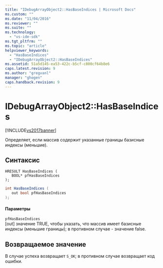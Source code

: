 ```yaml
---
title: "IDebugArrayObject2::HasBaseIndices | Microsoft Docs"
ms.custom: ""
ms.date: "11/04/2016"
ms.reviewer: ""
ms.suite: ""
ms.technology: 
  - "vs-ide-sdk"
ms.tgt_pltfrm: ""
ms.topic: "article"
helpviewer_keywords: 
  - "HasBaseIndices"
  - "IDebugArrayObject2::HasBaseIndices"
ms.assetid: 51a5d145-ea53-422c-b5cf-c800cf64b8e6
caps.latest.revision: 9
ms.author: "gregvanl"
manager: "ghogen"
caps.handback.revision: 9
---
```

# IDebugArrayObject2::HasBaseIndices
[!INCLUDE[vs2017banner](../../../code-quality/includes/vs2017banner.md)]

Определяет, если массив содержит указанные границы базисные индексы \(меньшие\).  
  
## Синтаксис  
  
```cpp#  
HRESULT HasBaseIndices (  
   BOOL* pfHasBaseIndices  
);  
```  
  
```c#  
int HasBaseIndices (  
   out bool pfHasBaseIndices  
);  
```  
  
#### Параметры  
 `pfHasBaseIndices`  
 \[out\] значение TRUE, чтобы указать, что массив имеет базисные индексы \(меньшие границы\); в противном случае \- значение false.  
  
## Возвращаемое значение  
 В случае успеха возвращает `S_OK`; в противном случае возвращает код ошибки.